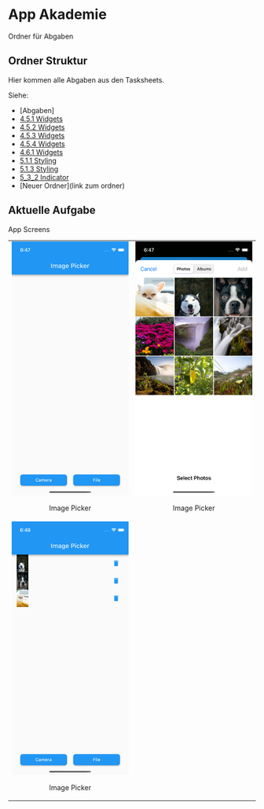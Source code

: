 # App Akademie

Ordner für Abgaben

## Ordner Struktur

Hier kommen alle Abgaben aus den Tasksheets.

Siehe:

- [Abgaben]
- [4.5.1 Widgets](https://github.com/markruzo/app_akademie/tree/main/lib/task_solutions/4_5_1)
- [4.5.2 Widgets](https://github.com/markruzo/app_akademie/tree/main/lib/task_solutions/4_5_2)
- [4.5.3 Widgets](https://github.com/markruzo/app_akademie/tree/main/lib/task_solutions/4_5_3)
- [4.5.4 Widgets](https://github.com/markruzo/app_akademie/tree/main/lib/task_solutions/4_5_4)
- [4.6.1 Widgets](https://github.com/markruzo/app_akademie/tree/main/lib/task_solutions/4_6_1)
- [5.1.1 Styling](https://github.com/markruzo/app_akademie/tree/main/lib/task_solutions/5_1_1_Styling)
- [5.1.3 Styling](https://github.com/markruzo/app_akademie/tree/main/lib/task_solutions/5_1_3_Styling)
- [5_3_2 Indicator](https://github.com/markruzo/app_akademie/tree/main/lib/task_solutions/5_3_2_Indicator)
- [Neuer Ordner](link zum ordner)

## Aktuelle Aufgabe

App Screens

<table>
  <tr>
    <td style="text-align: center;">
      <img src="lib/task_solutions/5_3_3_ImagePicker/Simulator Screenshot - iPhone 13 mini - 2023-08-24 at 06.47.53.png" alt="Bild 1">
      <p>Image Picker</p>
    </td>
    <td style="text-align: center;">
      <img src="lib/task_solutions/5_3_3_ImagePicker/Simulator Screenshot - iPhone 13 mini - 2023-08-24 at 06.47.58.png" alt="Bild 2">
      <p>Image Picker</p>
    </td>
  </tr>
    <td style="text-align: center;">
      <img src="lib/task_solutions/5_3_3_ImagePicker/Simulator Screenshot - iPhone 13 mini - 2023-08-24 at 06.48.15.png" alt="Bild 1">
      <p>Image Picker</p>
    </td>
    </tr>
    </tr>
  </table>